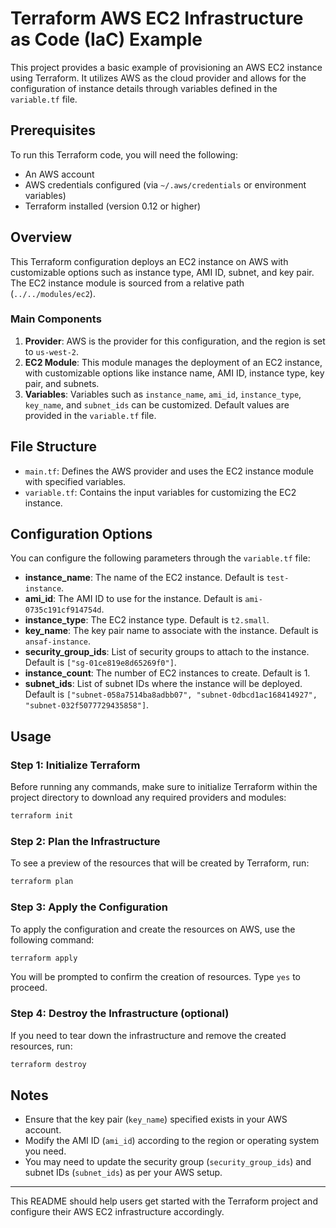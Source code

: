 
# Terraform AWS EC2 Infrastructure as Code (IaC) Example

This project provides a basic example of provisioning an AWS EC2 instance using Terraform. It utilizes AWS as the cloud provider and allows for the configuration of instance details through variables defined in the `variable.tf` file.

## Prerequisites

To run this Terraform code, you will need the following:
- An AWS account
- AWS credentials configured (via `~/.aws/credentials` or environment variables)
- Terraform installed (version 0.12 or higher)

## Overview

This Terraform configuration deploys an EC2 instance on AWS with customizable options such as instance type, AMI ID, subnet, and key pair. The EC2 instance module is sourced from a relative path (`../../modules/ec2`).

### Main Components
1. **Provider**: AWS is the provider for this configuration, and the region is set to `us-west-2`.
2. **EC2 Module**: This module manages the deployment of an EC2 instance, with customizable options like instance name, AMI ID, instance type, key pair, and subnets.
3. **Variables**: Variables such as `instance_name`, `ami_id`, `instance_type`, `key_name`, and `subnet_ids` can be customized. Default values are provided in the `variable.tf` file.

## File Structure

- `main.tf`: Defines the AWS provider and uses the EC2 instance module with specified variables.
- `variable.tf`: Contains the input variables for customizing the EC2 instance.

## Configuration Options

You can configure the following parameters through the `variable.tf` file:

- **instance_name**: The name of the EC2 instance. Default is `test-instance`.
- **ami_id**: The AMI ID to use for the instance. Default is `ami-0735c191cf914754d`.
- **instance_type**: The EC2 instance type. Default is `t2.small`.
- **key_name**: The key pair name to associate with the instance. Default is `ansaf-instance`.
- **security_group_ids**: List of security groups to attach to the instance. Default is `["sg-01ce819e8d65269f0"]`.
- **instance_count**: The number of EC2 instances to create. Default is 1.
- **subnet_ids**: List of subnet IDs where the instance will be deployed. Default is `["subnet-058a7514ba8adbb07", "subnet-0dbcd1ac168414927", "subnet-032f5077729435858"]`.

## Usage

### Step 1: Initialize Terraform
Before running any commands, make sure to initialize Terraform within the project directory to download any required providers and modules:
```bash
terraform init
```

### Step 2: Plan the Infrastructure
To see a preview of the resources that will be created by Terraform, run:
```bash
terraform plan
```

### Step 3: Apply the Configuration
To apply the configuration and create the resources on AWS, use the following command:
```bash
terraform apply
```
You will be prompted to confirm the creation of resources. Type `yes` to proceed.

### Step 4: Destroy the Infrastructure (optional)
If you need to tear down the infrastructure and remove the created resources, run:
```bash
terraform destroy
```

## Notes

- Ensure that the key pair (`key_name`) specified exists in your AWS account.
- Modify the AMI ID (`ami_id`) according to the region or operating system you need.
- You may need to update the security group (`security_group_ids`) and subnet IDs (`subnet_ids`) as per your AWS setup.

---

This README should help users get started with the Terraform project and configure their AWS EC2 infrastructure accordingly.
